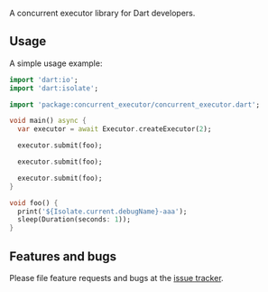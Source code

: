 A concurrent executor library for Dart developers.

## Usage

A simple usage example:

```dart
import 'dart:io';
import 'dart:isolate';

import 'package:concurrent_executor/concurrent_executor.dart';

void main() async {
  var executor = await Executor.createExecutor(2);

  executor.submit(foo);

  executor.submit(foo);

  executor.submit(foo);
}

void foo() {
  print('${Isolate.current.debugName}-aaa');
  sleep(Duration(seconds: 1));
}
```

## Features and bugs

Please file feature requests and bugs at the [issue tracker][tracker].

[tracker]: https://github.com/Silentdoer/concurrent_executor/issues
